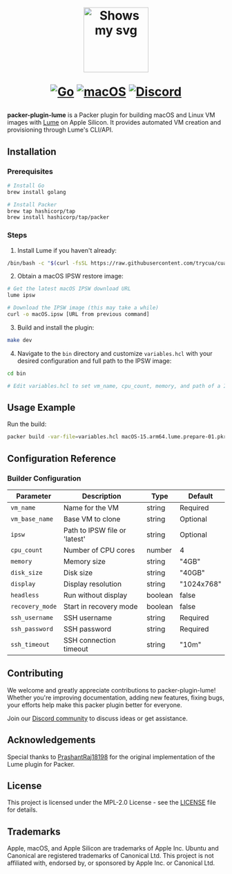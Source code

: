 <div align="center">
<h1>
  <div class="image-wrapper" style="display: inline-block;">
    <picture>
      <source media="(prefers-color-scheme: dark)" alt="logo" height="150" srcset="img/logo_white.png" style="display: block; margin: auto;">
      <source media="(prefers-color-scheme: light)" alt="logo" height="150" srcset="img/logo_black.png" style="display: block; margin: auto;">
      <img alt="Shows my svg">
    </picture>
  </div>

  [![Go](https://img.shields.io/badge/Go-00ADD8?logo=go&logoColor=white&labelColor=00ADD8)](#)
  [![macOS](https://img.shields.io/badge/macOS-000000?logo=apple&logoColor=F0F0F0)](#)
  [![Discord](https://img.shields.io/badge/Discord-%235865F2.svg?&logo=discord&logoColor=white)](https://discord.com/invite/mVnXXpdE85)
</h1>
</div>

**packer-plugin-lume** is a Packer plugin for building macOS and Linux VM images with [Lume](https://github.com/trycua/cua/tree/main/libs/lume) on Apple Silicon. It provides automated VM creation and provisioning through Lume's CLI/API.

## Installation

### Prerequisites

```bash
# Install Go
brew install golang

# Install Packer
brew tap hashicorp/tap
brew install hashicorp/tap/packer
```

### Steps

1. Install Lume if you haven't already:

```bash
/bin/bash -c "$(curl -fsSL https://raw.githubusercontent.com/trycua/cua/main/libs/lume/scripts/install.sh)"
```

2. Obtain a macOS IPSW restore image:
```bash
# Get the latest macOS IPSW download URL
lume ipsw

# Download the IPSW image (this may take a while)
curl -o macOS.ipsw [URL from previous command]
```

3. Build and install the plugin:

```bash
make dev
```

4. Navigate to the `bin` directory and customize `variables.hcl` with your desired configuration and full path to the IPSW image:
```bash
cd bin

# Edit variables.hcl to set vm_name, cpu_count, memory, and path of a IPSW image.
```

## Usage Example

Run the build:

```bash
packer build -var-file=variables.hcl macOS-15.arm64.lume.prepare-01.pkr.hcl
```

## Configuration Reference

### Builder Configuration

| Parameter | Description | Type | Default |
|-----------|-------------|------|---------|
| `vm_name` | Name for the VM | string | Required |
| `vm_base_name` | Base VM to clone | string | Optional |
| `ipsw` | Path to IPSW file or 'latest' | string | Optional |
| `cpu_count` | Number of CPU cores | number | 4 |
| `memory` | Memory size | string | "4GB" |
| `disk_size` | Disk size | string | "40GB" |
| `display` | Display resolution | string | "1024x768" |
| `headless` | Run without display | boolean | false |
| `recovery_mode` | Start in recovery mode | boolean | false |
| `ssh_username` | SSH username | string | Required |
| `ssh_password` | SSH password | string | Required |
| `ssh_timeout` | SSH connection timeout | string | "10m" |

## Contributing

We welcome and greatly appreciate contributions to packer-plugin-lume! Whether you're improving documentation, adding new features, fixing bugs, your efforts help make this packer plugin better for everyone.

Join our [Discord community](https://discord.com/invite/mVnXXpdE85) to discuss ideas or get assistance.

## Acknowledgements

Special thanks to [PrashantRaj18198](https://github.com/PrashantRaj18198) for the original implementation of the Lume plugin for Packer.

## License

This project is licensed under the MPL-2.0 License - see the [LICENSE](LICENSE) file for details.

## Trademarks

Apple, macOS, and Apple Silicon are trademarks of Apple Inc. Ubuntu and Canonical are registered trademarks of Canonical Ltd. This project is not affiliated with, endorsed by, or sponsored by Apple Inc. or Canonical Ltd. 